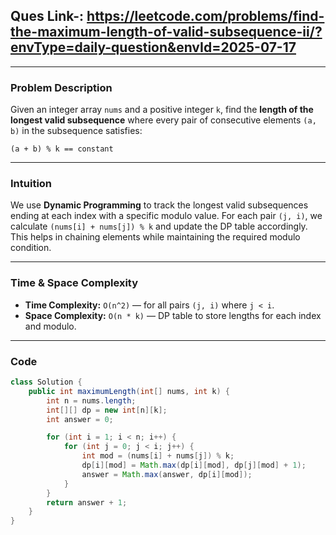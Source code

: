 ## Ques Link-: https://leetcode.com/problems/find-the-maximum-length-of-valid-subsequence-ii/?envType=daily-question&envId=2025-07-17

---

###  Problem Description

Given an integer array `nums` and a positive integer `k`, find the **length of the longest valid subsequence** where every pair of consecutive elements `(a, b)` in the subsequence satisfies:

```
(a + b) % k == constant
```

---

###  Intuition

We use **Dynamic Programming** to track the longest valid subsequences ending at each index with a specific modulo value. For each pair `(j, i)`, we calculate `(nums[i] + nums[j]) % k` and update the DP table accordingly. This helps in chaining elements while maintaining the required modulo condition.

---

###  Time & Space Complexity

* **Time Complexity:** `O(n^2)` — for all pairs `(j, i)` where `j < i`.
* **Space Complexity:** `O(n * k)` — DP table to store lengths for each index and modulo.

---

###  Code

```java
class Solution {
    public int maximumLength(int[] nums, int k) {
        int n = nums.length;
        int[][] dp = new int[n][k];
        int answer = 0;

        for (int i = 1; i < n; i++) {
            for (int j = 0; j < i; j++) {
                int mod = (nums[i] + nums[j]) % k;
                dp[i][mod] = Math.max(dp[i][mod], dp[j][mod] + 1);
                answer = Math.max(answer, dp[i][mod]);
            }
        }
        return answer + 1;
    }
}
```


